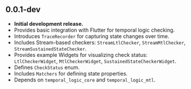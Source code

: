 ## 0.0.1-dev

*   **Initial development release.**
*   Provides basic integration with Flutter for temporal logic checking.
*   Introduces `TraceRecorder` for capturing state changes over time.
*   Includes Stream-based checkers: `StreamLtlChecker`, `StreamMtlChecker`, `StreamSustainedStateChecker`.
*   Provides example Widgets for visualizing check status: `LtlCheckerWidget`, `MtlCheckerWidget`, `SustainedStateCheckerWidget`.
*   Defines `CheckStatus` enum.
*   Includes `Matchers` for defining state properties.
*   Depends on `temporal_logic_core` and `temporal_logic_mtl`. 

